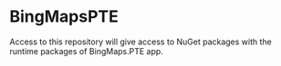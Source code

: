 # BingMapsPTE

Access to this repository will give access to NuGet packages with the runtime packages of BingMaps.PTE app.
